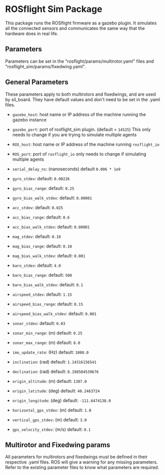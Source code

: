 # ROSflight Sim Package

This package runs the ROSflight firmware as a gazebo plugin. It simulates all the connected sensors
and communicates the same way that the hardware does in real life.

## Parameters

Parameters can be set in the "rosflight/params/multirotor.yaml" files and "rosflight_sim/params/fixedwing.yaml".

## General Parameters

These parameters apply to both multirotors and fixedwings, and are used by sil_board. They have default values and don't 
need to be set in the .yaml files.

- `gazebo_host`: host name or IP address of the machine running the gazebo instance
- `gazebo_port`: port of rosflight_sim plugin. (default = `14525`)  This only needs to change if you are trying to
  simulate multiple agents
- `ROS_host`: host name or IP address of the machine running `rosflight_io`
- `ROS_port`: port of `rosflight_io` only needs to change if simulating multiple agents

- `serial_delay_ns`: (nanoseconds) default `0.006 * 1e9`
- `gyro_stdev`: default: `0.00226`
- `gyro_bias_range`: default: `0.25`
- `gyro_bias_walk_stdev`: default: `0.00001`

- `acc_stdev`: default: `0.025`
- `acc_bias_range`: default: `0.6`
- `acc_bias_walk_stdev`: default: `0.00001`

- `mag_stdev`: default: `0.10`
- `mag_bias_range`: default: `0.10`
- `mag_bias_walk_stdev`: default: `0.001`

- `baro_stdev`: default: `4.0`
- `baro_bias_range`: default: `500`
- `baro_bias_walk_stdev`: default: `0.1`

- `airspeed_stdev`: default: `1.15`
- `airspeed_bias_range`: default: `0.15`
- `airspeed_bias_walk_stdev`: default: `0.001`

- `sonar_stdev`: default: `0.03`
- `sonar_min_range`: (m) default: `0.25`
- `sonar_max_range`: (m) default: `8.0`

- `imu_update_rate`: (Hz) default: `1000.0`

- `inclination`: (rad) default: `1.14316156541`
- `declination`: (rad) default: `0.198584539676`

- `origin_altitude`: (m) default: `1387.0`
- `origin_latitude`: (deg) default: `40.2463724`
- `origin_longitude`: (deg) default: `-111.6474138.0`

- `horizontal_gps_stdev`: (m) default: `1.0`
- `vertical_gps_stdev`: (m) default: `3.0`
- `gps_velocity_stdev`: (m/s) default: `0.1`

## Multirotor and Fixedwing params

All parameters for multirotors and fixedwings must be defined in their respective .yaml files. ROS will give a warning 
for any missing parameters. Refer to the existing parameter files to know what parameters are required.
